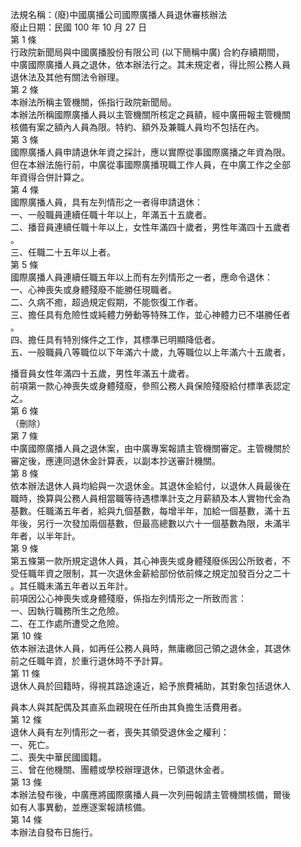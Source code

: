 法規名稱：(廢)中國廣播公司國際廣播人員退休審核辦法  
廢止日期：民國 100 年 10 月 27 日  
第 1 條  
行政院新聞局與中國廣播股份有限公司 (以下簡稱中廣) 合約存續期間，  
中廣國際廣播人員之退休，依本辦法行之。其未規定者，得比照公務人員  
退休法及其他有關法令辦理。  
第 2 條  
本辦法所稱主管機關，係指行政院新聞局。  
本辦法所稱國際廣播人員以主管機關所核定之員額，經中廣冊報主管機關  
核備有案之額內人員為限。特約、額外及兼職人員均不包括在內。  
第 3 條  
國際廣播人員申請退休年資之採計，應以實際從事國際廣播之年資為限。  
但在本辦法施行前，中廣從事國際廣播現職工作人員，在中廣工作之全部  
年資得合併計算之。  
第 4 條  
國際廣播人員，具有左列情形之一者得申請退休：  
一、一般職員連續任職十年以上，年滿五十五歲者。  
二、播音員連續任職十年以上，女性年滿四十歲者，男性年滿四十五歲者  
。  
三、任職二十五年以上者。  
第 5 條  
國際廣播人員連續任職五年以上而有左列情形之一者，應命令退休：  
一、心神喪失或身體殘廢不能勝任現職者。  
二、久病不癒，超過規定假期，不能恢復工作者。  
三、擔任具有危險性或純體力勞動等特殊工作，並心神體力已不堪勝任者  
。  
四、擔任具有特別條件之工作，其標準已明顯降低者。  
五、一般職員八等職位以下年滿六十歲，九等職位以上年滿六十五歲者，  


播音員女性年滿四十五歲，男性年滿五十歲者。  
前項第一款心神喪失或身體殘廢，參照公務人員保險殘廢給付標準表認定  
之。  
第 6 條  
（刪除）  
第 7 條  
中廣國際廣播人員之退休案，由中廣專案報請主管機關審定。主管機關於  
審定後，應連同退休金計算表，以副本抄送審計機關。  
第 8 條  
依本辦法退休人員均給與一次退休金。其退休金給付，以退休人員最後在  
職時，換算與公務人員相當職等待遇標準計支之月薪額及本人實物代金為  
基數。任職滿五年者，給與九個基數，每增半年，加給一個基數，滿十五  
年後，另行一次發加兩個基數，但最高總數以六十一個基數為限，未滿半  
年者，以半年計。  
第 9 條  
第五條第一款所規定退休人員，其心神喪失或身體殘廢係因公所致者，不  
受任職年資之限制，其一次退休金薪給部份依前條之規定加發百分之二十  
。其任職未滿五年者以五年計。  
前項因公心神喪失或身體殘廢，係指左列情形之一所致而言：  
一、因執行職務所生之危險。  
二、在工作處所遭受之危險。  
第 10 條  
依本辦法退休人員，如再任公務人員時，無庸繳回己領之退休金，其退休  
前之任職年資，於重行退休時不予計算。  
第 11 條  
退休人員於回籍時，得視其路途遠近，給予旅費補助，其對象包括退休人  


員本人與其配偶及其直系血親現在任所由其負擔生活費用者。  
第 12 條  
退休人員有左列情形之一者，喪失其領受退休金之權利：  
一、死亡。  
二、喪失中華民國國籍。  
三、曾在他機關、團體或學校辦理退休，已領退休金者。  
第 13 條  
本辦法發布後，中廣應將國際廣播人員一次列冊報請主管機關核備，爾後  
如有人事異動，並應逐案報請核備。  
第 14 條  
本辦法自發布日施行。  


